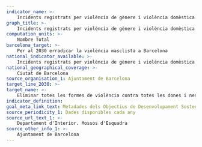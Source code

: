 ```yaml
---
indicator_name: >-
    Incidents registrats per violència de gènere i violència domèstica
graph_title: >-
    Incidents registrats per violència de gènere i violència domèstica
computation_units: >-
    Nombre Total
barcelona_target: >-
    Per al 2030 erradicar la violència masclista a Barcelona
national_indicator_available: >-
    Incidents registrats per violència de gènere i violència domèstica
national_geographical_coverage: >-
    Ciutat de Barcelona
source_organisation_1: Ajuntament de Barcelona
target_line_2030: >-
target_name: >-
    Eliminar totes les formes de violència contra totes les dones i nenes en els àmbits públic i privat, inclosos el tràfic i l’explotació sexual, així com altres tipus d’explotació
indicator_definition:
goal_meta_link_text: Metadades dels Objectius de Desenvolupament Sostenible de les Nacions Unides (pdf 894kB)
source_periodicity_1: Dades disponibles cada any
source_url_text_1: >-
    Departament d'Interior. Mossos d'Esquadra 
source_other_info_1: >-
    Ajuntament de Barcelona
---
```

